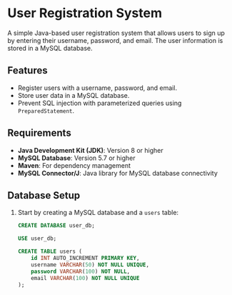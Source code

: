 # User Registration System

A simple Java-based user registration system that allows users to sign up by entering their username, password, and email. The user information is stored in a MySQL database.

## Features
+ Register users with a username, password, and email.
+ Store user data in a MySQL database.
+ Prevent SQL injection with parameterized queries using `PreparedStatement`.

## Requirements
+ **Java Development Kit (JDK)**: Version 8 or higher
+ **MySQL Database**: Version 5.7 or higher
+ **Maven**: For dependency management
+ **MySQL Connector/J**: Java library for MySQL database connectivity

## Database Setup

1. Start by creating a MySQL database and a `users` table:
   ```sql
   CREATE DATABASE user_db;

   USE user_db;

   CREATE TABLE users (
       id INT AUTO_INCREMENT PRIMARY KEY,
       username VARCHAR(50) NOT NULL UNIQUE,
       password VARCHAR(100) NOT NULL,
       email VARCHAR(100) NOT NULL UNIQUE
   );
